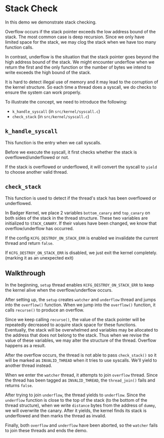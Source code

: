# Stack Check

In this demo we demonstrate stack checking.

Overflow occurs if the stack pointer exceeds the low address bound of the stack. The most common case is deep recursion. Since we only have limited space for the stack, we may clog the stack when we have too many function calls.

In contrast, underflow is the situation that the stack pointer goes beyond the high address bound of the stack. We might encounter underflow when we return the first and the only function or the number of bytes we intend to write exceeds the high bound of the stack.

It is hard to detect illegal use of memory and it may lead to the corruption of the kernel structure. So each time a thread does a syscall, we do checks to ensure the system can work properly.

To illustrate the concept, we need to introduce the following:

* `k_handle_syscall` (in `src/kernel/syscall.c`)
* `check_stack` (in `src/kernel/syscall.c`)

## `k_handle_syscall`

This function is the entry when we call syscalls.

Before we execute the syscall, it first checks whether the stack is overflowed/underflowed or not.

If the stack is overflowed or underflowed, it will convert the syscall to `yield` to choose another valid thread.

## `check_stack`

This function is used to detect if the thread's stack has been overflowed or underflowed.

In Badger Kernel, we place 2 variables `bottom_canary` and `top_canary` on both sides of the stack in the thread structure. These two variables are initialized to `STACK_CANARY`. If their values have been changed, we know that overflow/underflow has occurred.

If the config `KCFG_DESTROY_ON_STACK_ERR` is enabled we invalidate the current thread and return `false`.

If `KCFG_DESTROY_ON_STACK_ERR` is disabled, we just exit the kernel completely. (marking it as an unexpected exit)

## Walkthrough

In the beginning, `setup` thread enables `KCFG_DESTROY_ON_STACK_ERR` to keep the kernel alive when the overflow/underflow occurs.

After setting up, the `setup` creates `watcher` and `underflow` thread and jumps into the `overflow()` function. When we jump into the `overflow()` function, it calls `recurse()` to produce an overflow.

Since we keep calling `recurse()`, the value of the stack pointer will be repeatedly decreased to acquire stack space for these functions. Eventually, the stack will be overwhelmed and variables may be allocated to the address that does not belong to the stack. Thus when we revise the value of these variables, we may alter the structure of the thread. Overflow happens as a result.

After the overflow occurs, the thread is not able to pass `check_stack()` so it will be marked as `INVALID_THREAD` when it tries to use syscalls. We'll yield to another thread instead.

When we enter the `watcher` thread, it attempts to join `overflow` thread. Since the thread has been tagged as `INVALID_THREAD`, the `thread_join()` fails and returns `false`.

After trying to join `underflow`, the thread yields to `underflow`. Since the `underflow` function is close to the top of the stack (to the bottom of the thread structure), when we write `distance` bytes from the address of `dummy`, we will overwrite the canary. After it yields, the kernel finds its stack is underflowed and then marks the thread as invalid.

Finally, both `overflow` and `underflow` have been aborted, so the `watcher` fails to join these threads and ends the demo.
